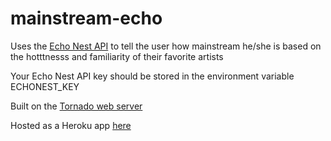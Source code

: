 mainstream-echo
===============

Uses the [Echo Nest API](http://developer.echonest.com/) to tell the user how mainstream he/she is based on the hotttnesss and familiarity of their favorite artists

Your Echo Nest API key should be stored in the environment variable ECHONEST_KEY

Built on the [Tornado web server](http://www.tornadoweb.org/)

Hosted as a Heroku app [here](http://mainstream-echo.herokuapp.com/)
